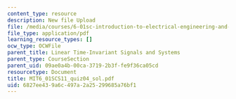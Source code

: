 ```yaml
---
content_type: resource
description: New file Upload
file: /media/courses/6-01sc-introduction-to-electrical-engineering-and-computer-science-i-spring-2011/6827ee439a6c497a2a25299685a76bf1_MIT6_01SCS11_quiz04_sol.pdf
file_type: application/pdf
learning_resource_types: []
ocw_type: OCWFile
parent_title: Linear Time-Invariant Signals and Systems
parent_type: CourseSection
parent_uid: 09ae0a4b-00ca-3719-2b3f-fe9f36ca05cd
resourcetype: Document
title: MIT6_01SCS11_quiz04_sol.pdf
uid: 6827ee43-9a6c-497a-2a25-299685a76bf1
---
```

